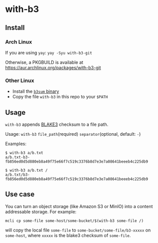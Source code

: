 # with-b3

## Install

### Arch Linux

If you are using `yay`: `yay -Syu with-b3-git`

Otherwise, a PKGBUILD is available at https://aur.archlinux.org/packages/with-b3-git

### Other Linux

- Install the [`b3sum` binary](https://github.com/BLAKE3-team/BLAKE3#the-b3sum-utility)
- Copy the file `with-b3` in this repo to your `$PATH`

## Usage

`with-b3` appends [BLAKE3](https://github.com/BLAKE3-team/BLAKE3) checksum to a file path.

Usage: `with-b3` `file_path`(required) `separator`(optional, default: `-`)

Examples:

```
$ with-b3 a/b.txt 
a/b.txt-b3-fb856ed0d5d880eb8a49f75e66f7c519c3376b8d7e3e7a08641beeeb4c225db9

$ with-b3 a/b.txt /
a/b.txt/b3-fb856ed0d5d880eb8a49f75e66f7c519c3376b8d7e3e7a08641beeeb4c225db9

```

## Use case

You can turn an object storage (like Amazon S3 or MinIO) into a content addressable storage. For example:

```
mcli cp some-file some-host/some-bucket/$(with-b3 some-file /)
```

will copy the local file `some-file` to `some-bucket/some-file/b3-xxxxx` on `some-host`, where `xxxxx` is the blake3 checksum of `some-file`.
